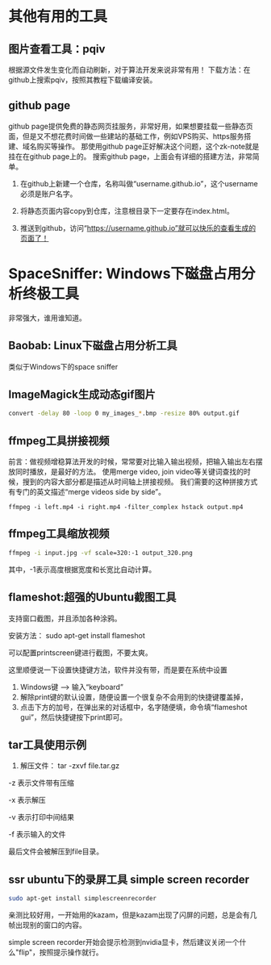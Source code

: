 # 其他有用的工具

## 图片查看工具：pqiv
根据源文件发生变化而自动刷新，对于算法开发来说非常有用！
下载方法：在github上搜索pqiv，按照其教程下载编译安装。


## github page
github page提供免费的静态网页挂服务，非常好用，如果想要挂载一些静态页面，但是又不想花费时间做一些建站的基础工作，例如VPS购买、https服务搭建、域名购买等操作。
那使用github page正好解决这个问题，这个zk-note就是挂在在github page上的。
搜索github page，上面会有详细的搭建方法，非常简单。

1. 在github上新建一个仓库，名称叫做“username.github.io”，这个username必须是账户名字。

2. 将静态页面内容copy到仓库，注意根目录下一定要存在index.html。

3. 推送到github，访问“https://username.github.io”就可以快乐的查看生成的页面了！

# SpaceSniffer: Windows下磁盘占用分析终极工具
非常强大，谁用谁知道。

## Baobab: Linux下磁盘占用分析工具
类似于Windows下的space sniffer

## ImageMagick生成动态gif图片

```bash
convert -delay 80 -loop 0 my_images_*.bmp -resize 80% output.gif
```

## ffmpeg工具拼接视频

前言：做视频增稳算法开发的时候，常常要对比输入输出视频，把输入输出左右摆放同时播放，是最好的方法。
使用merge video, join video等关键词查找的时候，搜到的内容大部分都是描述从时间轴上拼接视频。
我们需要的这种拼接方式有专门的英文描述“merge videos side by side”。
```
ffmpeg -i left.mp4 -i right.mp4 -filter_complex hstack output.mp4
```

## ffmpeg工具缩放视频

```bash
ffmpeg -i input.jpg -vf scale=320:-1 output_320.png
```
其中，-1表示高度根据宽度和长宽比自动计算。


## flameshot:超强的Ubuntu截图工具

支持窗口截图，并且添加各种涂鸦。

安装方法： sudo apt-get install flameshot

可以配置printscreen键进行截图，不要太爽。

这里顺便说一下设置快捷键方法，软件并没有带，而是要在系统中设置

1. Windows键 -->  输入“keyboard” 
2. 解除print键的默认设置，随便设置一个很复杂不会用到的快捷键覆盖掉，
3. 点击下方的加号，在弹出来的对话框中，名字随便填，命令填“flameshot gui”，然后快捷键按下print即可。 



## tar工具使用示例

1. 解压文件： tar -zxvf file.tar.gz

-z 表示文件带有压缩

-x 表示解压

-v 表示打印中间结果

-f 表示输入的文件

最后文件会被解压到file目录。


## ssr ubuntu下的录屏工具 simple screen recorder

```bash
sudo apt-get install simplescreenrecorder
```

亲测比较好用，一开始用的kazam，但是kazam出现了闪屏的问题，总是会有几帧出现别的窗口的内容。

simple screen recorder开始会提示检测到nvidia显卡，然后建议关闭一个什么"flip"，按照提示操作就行。